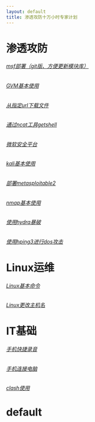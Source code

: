 ```yaml
---
layout: default
title: 渗透攻防十万小时专家计划
---
```

# 渗透攻防
###### [msf部署（git版、方便更新模块库）](/articles/msf部署（git版、方便更新模块库）.md)
###### [GVM基本使用](/articles/GVM基本使用.md)
###### [从指定url下载文件](/articles/从指定url下载文件.md)
###### [通过ncat工具getshell](/articles/通过ncat工具getshell.md)
###### [微软安全平台](/articles/微软安全平台.md)
###### [kali基本使用](/articles/kali基本使用.md)
###### [部署metasploitable2](/articles/部署metasploitable2.md)
###### [nmap基本使用](/articles/nmap基本使用.md)
###### [使用hydra暴破](/articles/使用hydra暴破.md)
###### [使用hping3进行dos攻击](/articles/使用hping3进行dos攻击.md)


# Linux运维
###### [Linux基本命令](/articles/Linux基本命令.md)
###### [Linux更改主机名](/articles/Linux更改主机名.md)
# IT基础
###### [手机快捷录音](/articles/手机快捷录音.md)
###### [手机连接电脑](/articles/手机连接电脑.md)
###### [clash使用](/articles/clash使用.md)
# default
